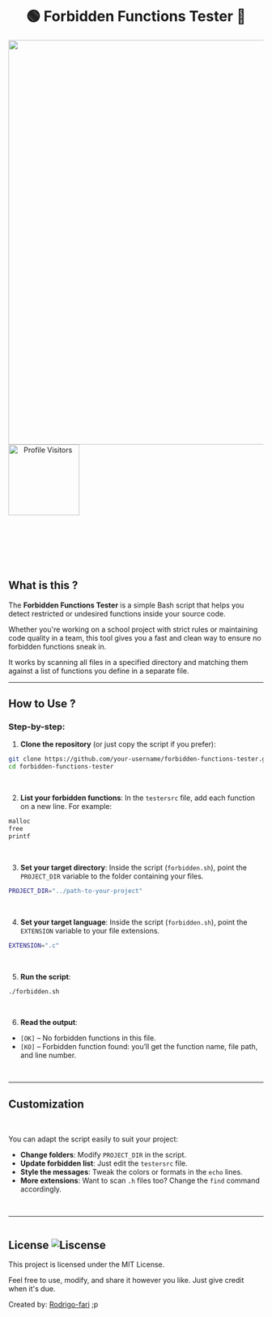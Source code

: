 <div align="center">
 <h1>🟢  Forbidden Functions Tester  🔴</h1>
  <img src="https://github.com/user-attachments/assets/e889ca7a-0f7a-4275-b20d-00fded76d5e4" 
       width="800">
      <br>
    <div style="display: flex; justify-content: space-between; gap: 50000px;">
      <a href="https://github.com/rodrigo-fari" target="_blank">
        <img src="https://komarev.com/ghpvc/?username=rodrigo-fari&color=4fa69a&style=round" width="140" alt="Profile Visitors"/>
      </a>
      <a href="https://github.com/rodrigo-fari/forbidden-functions-tester?tab=MIT-1-ov-file">
        <img src="https://img.shields.io/badge/LICENSE-MIT-green" alt="Liscense" width="114"/>
      </a>
      <a href="https://github.com/rodrigo-fari" target="_blank">
        <img src="https://img.shields.io/static/v1?label=Overview&message=RODRIGO-FARI&color=4fa69a&style=round&logo=GitHub" alt="GitHub Overview" width="220"/>
      </a>
    </div>
</div>
<br>

## What is this ?

The **Forbidden Functions Tester** is a simple Bash script that helps you detect restricted or undesired functions inside your source code.

Whether you're working on a school project with strict rules or maintaining code quality in a team, this tool gives you a fast and clean way to ensure no forbidden functions sneak in.

It works by scanning all files in a specified directory and matching them against a list of functions you define in a separate file.

---

## How to Use ?

### Step-by-step:

1. **Clone the repository** (or just copy the script if you prefer):
```bash
git clone https://github.com/your-username/forbidden-functions-tester.git
cd forbidden-functions-tester
```

<br>

2. **List your forbidden functions**:
In the `testersrc` file, add each function on a new line. For example:
```c
malloc
free
printf
```

<br>

3. **Set your target directory**:
Inside the script (`forbidden.sh`), point the `PROJECT_DIR` variable to the folder containing your files.
```bash
PROJECT_DIR="../path-to-your-project"
```

<br>

4. **Set your target language**:
Inside the script (`forbidden.sh`), point the `EXTENSION` variable to your file extensions.
```bash
EXTENSION=".c"
```

<br>

5. **Run the script**:
```bash
./forbidden.sh
```

<br>

6. **Read the output**:
- `[OK]` – No forbidden functions in this file.
- `[KO]` – Forbidden function found: you’ll get the function name, file path, and line number.

<br>

---

## Customization

<br>

You can adapt the script easily to suit your project:

- **Change folders**: Modify `PROJECT_DIR` in the script.
- **Update forbidden list**: Just edit the `testersrc` file.
- **Style the messages**: Tweak the colors or formats in the `echo` lines.
- **More extensions**: Want to scan `.h` files too? Change the `find` command accordingly.

<br>

---

<div style="display:flex">
 <h2>
  License
  <a>
   <img src="https://img.shields.io/badge/LICENSE-MIT-green" alt="Liscense"/>
  </a>
 </h2>
</div>  
This project is licensed under the MIT License.

Feel free to use, modify, and share it however you like. Just give credit when it's due.

Created by: [Rodrigo-fari](https://github.com/rodrigo-fari) ;p
